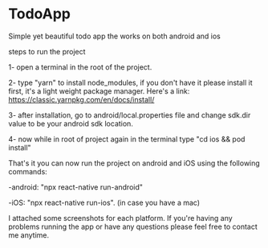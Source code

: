 # TodoApp
Simple yet beautiful todo app the works on both android and ios


steps to run the project

1- open a terminal in the root of the project.

2- type "yarn" to install node_modules, if you don't have it please install it first, it's a light weight package manager.
     Here's a link: https://classic.yarnpkg.com/en/docs/install/
     
3- after installation, go to android/local.properties file and change sdk.dir value to be your android sdk location.

4- now while in root of project again in the terminal type "cd ios && pod install"


That's it you can now run the project on android and iOS using the following commands:

-android: "npx react-native run-android"

-iOS: "npx react-native run-ios". (in case you have a mac)

I attached some screenshots for each platform.
If you're having any problems running the app or have any questions please feel free to contact me anytime.
